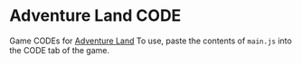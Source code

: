 Adventure Land CODE
===================
Game CODEs for [Adventure Land](http://adventure.land/)
To use, paste the contents of `main.js` into the CODE tab of the game.
